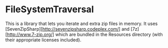 FileSystemTraversal
===================

This is a library that lets you iterate and extra zip files in memory. It uses [SevenZipSharp][http://sevenzipsharp.codeplex.com/] and [7z][http://www.7-zip.org/] which are bundled in the Resources directory (with their appropriate licenses included).